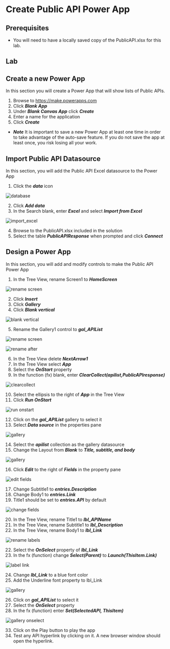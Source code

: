 # Create Public API Power App

## Prerequisites

* You will need to have a locally saved copy of the PublicAPI.xlsx for this lab.

## Lab

## Create a new Power App

In this section you will create a Power App that will show lists of Public APIs.
    
1. Browse to https://make.powerapps.com
2. Click ***Blank App***
3. Under ***Blank Canvas App*** click ***Create***
4. Enter a name for the application
5. Click ***Create***

* ***Note*** It is important to save a new Power App at least one time in order to take advantage of the auto-save feature.  If you do not save the app at least once, you risk losing all your work.

## Import Public API Datasource

In this section, you will add the Public API Excel datasource to the Power App
    
1. Click the ***data*** icon

![database](img/databaseicon.png)

2. Click ***Add data***
3. In the Search blank, enter ***Excel*** and select ***Import from Excel***

![import_excel](img/ImportExcel.png)

4. Browse to the PublicAPI.xlsx included in the solution
5. Select the table ***PublicAPIResponse*** when prompted and click ***Connect***

## Design a Power App

In this section, you will add and modify controls to make the Public API Power App

1. In the Tree View, rename Screen1 to ***HomeScreen***

![rename screen](img/RenameScreen.png)

2. Click ***Insert***
3. Click ***Gallery***
4. Click ***Blank vertical***

![blank vertical](img/blankvertical.png)

5. Rename the Gallery1 control to ***gal_APIList***

![rename screen](img/renamegallery.png)

![rename after](img/renameafter.png)

6. In the Tree View delete ***NextArrow1***
7. In the Tree View select ***App***
8. Select the ***OnStart*** property
9. In the function (fx) blank, enter ***ClearCollect(apilist,PublicAPIresponse)***

![clearcollect](img/clearcollect.png)

10. Select the ellipsis to the right of ***App*** in the Tree View
11. Click ***Run OnStart***

![run onstart](img/runonstart.png)

12. Click on the ***gal_APIList*** gallery to select it
13. Select ***Data source*** in the properties pane

![gallery](img/datasource.png)

14. Select the ***apilist*** collection as the gallery datasource
15. Change the Layout from ***Blank*** to ***Title, subtitle, and body***

![gallery](img/layout.png)

16. Click ***Edit*** to the right of ***Fields*** in the property pane

![edit fields](img/EditFields.png)


17. Change Subtitle1 to ***entries.Description***
18. Change Body1 to ***entries.Link***
19. Title1 should be set to ***entries.API*** by default

![change fields](img/fieldschange.png)

20. In the Tree View, rename Title1 to ***lbl_APIName***
21. In the Tree View, rename Subtitle1 to ***lbl_Description***
22. In the Tree View, rename Body1 to ***lbl_Link***

![rename labels](img/lblrenames.png)

22. Select the ***OnSelect*** property of ***lbl_Link***
23. In the fx (function) change ***Select(Parent)*** to ***Launch(ThisItem.Link)***

![label link](img/lbllink.png)

24. Change ***lbl_Link*** to a blue font color
25. Add the Underline font property to lbl_Link

![gallery](img/gallerywithlink.png)

26. Click on ***gal_APIList*** to select it
27. Select the ***OnSelect*** property
28. In the fx (function) enter ***Set(SelectedAPI, ThisItem)***

![gallery onselect](img/galonselect.png)

33. Click on the Play button to play the app
34. Test any API hyperlink by clicking on it.  A new browser window should open the hyperlink.



